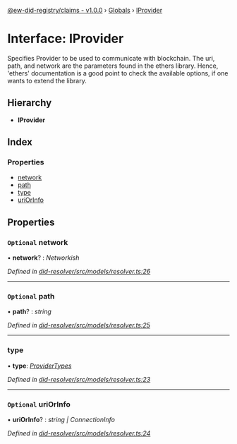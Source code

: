 [@ew-did-registry/claims - v1.0.0](../README.md) › [Globals](../globals.md) › [IProvider](iprovider.md)

# Interface: IProvider

Specifies Provider to be used to communicate with blockchain.
The uri, path, and network are the parameters found in the ethers library.
Hence, 'ethers' documentation is a good point to check the available options,
if one wants to extend the library.

## Hierarchy

* **IProvider**

## Index

### Properties

* [network](iprovider.md#optional-network)
* [path](iprovider.md#optional-path)
* [type](iprovider.md#type)
* [uriOrInfo](iprovider.md#optional-uriorinfo)

## Properties

### `Optional` network

• **network**? : *Networkish*

*Defined in [did-resolver/src/models/resolver.ts:26](https://github.com/energywebfoundation/ew-did-registry/blob/162cbcc/packages/did-resolver/src/models/resolver.ts#L26)*

___

### `Optional` path

• **path**? : *string*

*Defined in [did-resolver/src/models/resolver.ts:25](https://github.com/energywebfoundation/ew-did-registry/blob/162cbcc/packages/did-resolver/src/models/resolver.ts#L25)*

___

###  type

• **type**: *[ProviderTypes](../enums/providertypes.md)*

*Defined in [did-resolver/src/models/resolver.ts:23](https://github.com/energywebfoundation/ew-did-registry/blob/162cbcc/packages/did-resolver/src/models/resolver.ts#L23)*

___

### `Optional` uriOrInfo

• **uriOrInfo**? : *string | ConnectionInfo*

*Defined in [did-resolver/src/models/resolver.ts:24](https://github.com/energywebfoundation/ew-did-registry/blob/162cbcc/packages/did-resolver/src/models/resolver.ts#L24)*
